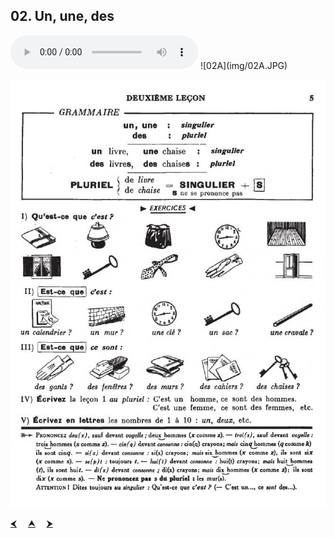 ## 02. Un, une, des

  <audio controls>
    <source src="sound/02A.ogg"></source>
  </audio>
![02A](img/02A.JPG)

![02B](img/02B.JPG)

<p>
  <a href='01.html' title='Önceki sayfa'>⮜</a>&emsp;
  <a href='..' title='Ana sayfa'>⮝</a>&emsp;
  <a href='03.html' title='Sonraki sayfa'>⮞</a>
</p>